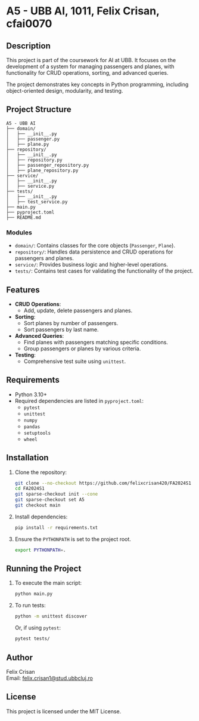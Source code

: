 # A5 - UBB AI, 1011, Felix Crisan, cfai0070

## Description
This project is part of the coursework for AI at UBB. It focuses on the development of a system for managing passengers and planes, with functionality for CRUD operations, sorting, and advanced queries.

The project demonstrates key concepts in Python programming, including object-oriented design, modularity, and testing.

## Project Structure
```
A5 - UBB AI
├── domain/
│   ├── __init__.py
│   ├── passenger.py
│   ├── plane.py
├── repository/
│   ├── __init__.py
│   ├── repository.py
│   ├── passenger_repository.py
│   ├── plane_repository.py
├── service/
│   ├── __init__.py
│   ├── service.py
├── tests/
│   ├── __init__.py
│   ├── test_service.py
├── main.py
├── pyproject.toml
├── README.md
```

### **Modules**
- `domain/`: Contains classes for the core objects (`Passenger`, `Plane`).
- `repository/`: Handles data persistence and CRUD operations for passengers and planes.
- `service/`: Provides business logic and higher-level operations.
- `tests/`: Contains test cases for validating the functionality of the project.

## Features
- **CRUD Operations**: 
  - Add, update, delete passengers and planes.
- **Sorting**:
  - Sort planes by number of passengers.
  - Sort passengers by last name.
- **Advanced Queries**:
  - Find planes with passengers matching specific conditions.
  - Group passengers or planes by various criteria.
- **Testing**:
  - Comprehensive test suite using `unittest`.

## Requirements
- Python 3.10+
- Required dependencies are listed in `pyproject.toml`:
  - `pytest`
  - `unittest`
  - `numpy`
  - `pandas`
  - `setuptools`
  - `wheel`

## Installation
1. Clone the repository:
   ```bash
   git clone --no-checkout https://github.com/felixcrisan420/FA2024S1 FA2024S1
   cd FA2024S1
   git sparse-checkout init --cone
   git sparse-checkout set A5
   git checkout main
   ```
2. Install dependencies:
   ```bash
   pip install -r requirements.txt
   ```
3. Ensure the `PYTHONPATH` is set to the project root.
   ```bash
   export PYTHONPATH=.
   ```

## Running the Project
1. To execute the main script:
   ```bash
   python main.py
   ```
2. To run tests:
   ```bash
   python -m unittest discover
   ```
   Or, if using `pytest`:
   ```bash
   pytest tests/
   ```

## Author
Felix Crisan  
Email: [felix.crisan1@stud.ubbcluj.ro](mailto:felix.crisan1@stud.ubbcluj.ro)

## License
This project is licensed under the MIT License.

